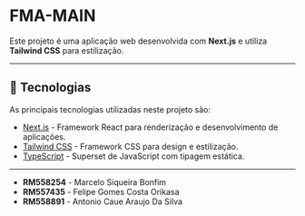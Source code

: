 # FMA-MAIN

Este projeto é uma aplicação web desenvolvida com **Next.js** e utiliza **Tailwind CSS** para estilização.

---

## 🚀 Tecnologias

As principais tecnologias utilizadas neste projeto são:

- [Next.js](https://nextjs.org/) - Framework React para renderização e desenvolvimento de aplicações.
- [Tailwind CSS](https://tailwindcss.com/) - Framework CSS para design e estilização.
- [TypeScript](https://www.typescriptlang.org/) - Superset de JavaScript com tipagem estática.

---
- **RM558254** - Marcelo Siqueira Bonfim
- **RM557435** - Felipe Gomes Costa Orikasa
- **RM558891** - Antonio Caue Araujo Da Silva

